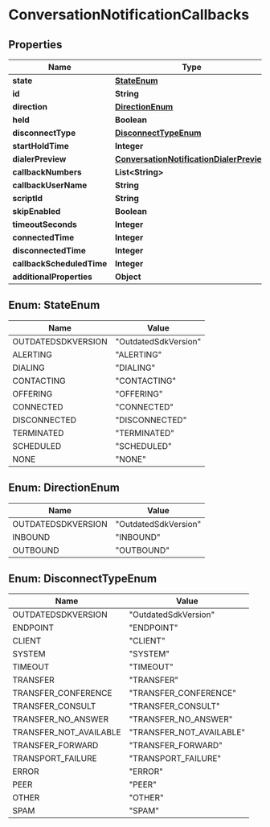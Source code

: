 
# ConversationNotificationCallbacks

## Properties
Name | Type | Description | Notes
------------ | ------------- | ------------- | -------------
**state** | [**StateEnum**](#StateEnum) |  |  [optional]
**id** | **String** |  |  [optional]
**direction** | [**DirectionEnum**](#DirectionEnum) |  |  [optional]
**held** | **Boolean** |  |  [optional]
**disconnectType** | [**DisconnectTypeEnum**](#DisconnectTypeEnum) |  |  [optional]
**startHoldTime** | **Integer** |  |  [optional]
**dialerPreview** | [**ConversationNotificationDialerPreview**](ConversationNotificationDialerPreview.md) |  |  [optional]
**callbackNumbers** | **List&lt;String&gt;** |  |  [optional]
**callbackUserName** | **String** |  |  [optional]
**scriptId** | **String** |  |  [optional]
**skipEnabled** | **Boolean** |  |  [optional]
**timeoutSeconds** | **Integer** |  |  [optional]
**connectedTime** | **Integer** |  |  [optional]
**disconnectedTime** | **Integer** |  |  [optional]
**callbackScheduledTime** | **Integer** |  |  [optional]
**additionalProperties** | **Object** |  |  [optional]


<a name="StateEnum"></a>
## Enum: StateEnum
Name | Value
---- | -----
OUTDATEDSDKVERSION | &quot;OutdatedSdkVersion&quot;
ALERTING | &quot;ALERTING&quot;
DIALING | &quot;DIALING&quot;
CONTACTING | &quot;CONTACTING&quot;
OFFERING | &quot;OFFERING&quot;
CONNECTED | &quot;CONNECTED&quot;
DISCONNECTED | &quot;DISCONNECTED&quot;
TERMINATED | &quot;TERMINATED&quot;
SCHEDULED | &quot;SCHEDULED&quot;
NONE | &quot;NONE&quot;


<a name="DirectionEnum"></a>
## Enum: DirectionEnum
Name | Value
---- | -----
OUTDATEDSDKVERSION | &quot;OutdatedSdkVersion&quot;
INBOUND | &quot;INBOUND&quot;
OUTBOUND | &quot;OUTBOUND&quot;


<a name="DisconnectTypeEnum"></a>
## Enum: DisconnectTypeEnum
Name | Value
---- | -----
OUTDATEDSDKVERSION | &quot;OutdatedSdkVersion&quot;
ENDPOINT | &quot;ENDPOINT&quot;
CLIENT | &quot;CLIENT&quot;
SYSTEM | &quot;SYSTEM&quot;
TIMEOUT | &quot;TIMEOUT&quot;
TRANSFER | &quot;TRANSFER&quot;
TRANSFER_CONFERENCE | &quot;TRANSFER_CONFERENCE&quot;
TRANSFER_CONSULT | &quot;TRANSFER_CONSULT&quot;
TRANSFER_NO_ANSWER | &quot;TRANSFER_NO_ANSWER&quot;
TRANSFER_NOT_AVAILABLE | &quot;TRANSFER_NOT_AVAILABLE&quot;
TRANSFER_FORWARD | &quot;TRANSFER_FORWARD&quot;
TRANSPORT_FAILURE | &quot;TRANSPORT_FAILURE&quot;
ERROR | &quot;ERROR&quot;
PEER | &quot;PEER&quot;
OTHER | &quot;OTHER&quot;
SPAM | &quot;SPAM&quot;



